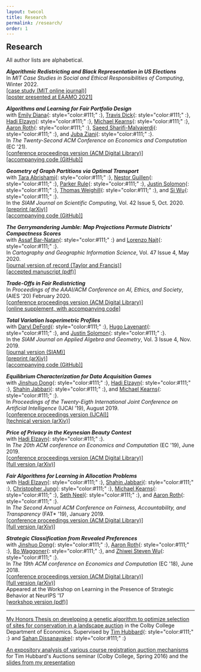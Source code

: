 ```yaml
---
layout: twocol
title: Research
permalink: /research/
order: 1
---
```


<h2 style="margin-bottom: 7px; margin-top:10px" >  Research </h2>

All author lists are alphabetical.


_**Algorithmic Redistricting and Black Representation in US Elections**_  
In *MIT Case Studies in Social and Ethical Responsibilities of Computing*, Winter 2022.  
[[case study (MIT online journal)]](https://doi.org/10.21428/2c646de5.9f6d1cb5)  
[[poster presented at EAAMO 2021]](https://zachschutzman.com/assets/posters/algo-dist-black-rep.pdf)






_**Algorithms and Learning for Fair Portfolio Design**_  
with
[Emily Diana](https://www.emilyruthdiana.com/){: style="color:#111;" :},
[Travis Dick](http://www.seas.upenn.edu/~tbd/){: style="color:#111;" :},
[Hadi Elzayn](https://www.math.upenn.edu/~hads/){: style="color:#111;" :},
[Michael Kearns](http://www.cis.upenn.edu/~mkearns/){: style="color:#111;" :},
[Aaron Roth](http://www.cis.upenn.edu/~aaroth/){: style="color:#111;" :},
[Saeed Sharifi-Malvajerdi](http://www.cis.upenn.edu/~mkearns/){: style="color:#111;" :},
and
[Juba Ziani](https://www.seas.upenn.edu/~jziani/){: style="color:#111;" :}.  
In *The Twenty-Second ACM Conference on Economics and Computation* (EC '21).   
[[conference proceedings version (ACM Digital Library)]](https://dl.acm.org/doi/10.1145/3465456.3467646)    
[[accompanying code (GitHub)]](https://github.com/TravisBarryDick/FairConsumerFinance)







_**Geometry of Graph Partitions via Optimal Transport**_  
with
[Tara Abrishami](https://www.pacm.princeton.edu/people/tara-abrishami){: style="color:#111;" :},
[Nestor Guillen](https://ndguillen.github.io/){: style="color:#111;" :},
[Parker Rule](https://pjrule.github.io/){: style="color:#111;" :},
[Justin Solomon](https://people.csail.mit.edu/jsolomon/){: style="color:#111;" :},
[Thomas Weighill](https://mggg.org/people/thomas_weighill){: style="color:#111;" :},
and
[Si Wu](https://florissiwu.wordpress.com/){: style="color:#111;" :}.  
In the *SIAM Journal on Scientific Computing*, Vol. 42 Issue 5, Oct. 2020.  
[[preprint (arXiv)]](https://arxiv.org/abs/1910.09618)  
[[accompanying code (GitHub)]](https://github.com/vrdi/geometry-of-graph-partitions)





_**The Gerrymandering Jumble: Map Projections Permute Districts' Compactness Scores**_  
with
[Assaf Bar-Natan](http://www.math.toronto.edu/safibn/){: style="color:#111;" :}
and
[Lorenzo Najt](https://lorenzonajt.github.io/){: style="color:#111;" :}.  
In *Cartography and Geographic Information Science*, Vol. 47 Issue 4, May 2020.  
[[journal version of record (Taylor and Francis)]](https://www.tandfonline.com/doi/abs/10.1080/15230406.2020.1737575)  
[[accepted manuscript (pdf)]](/assets/papers/jumble.pdf)



_**Trade-Offs in Fair Redistricting**_  
In *Proceedings of the AAAI/ACM Conference on AI, Ethics, and Society*, (AIES '20) February 2020.  
[[conference proceedings version (ACM Digital Library)]](https://dl.acm.org/doi/abs/10.1145/3375627.3375802)  
[[online supplement, with accompanying code]](/tradeoffs-fair-dist)  



_**Total Variation Isoperimetric Profiles**_  
with
[Daryl DeFord](https://people.csail.mit.edu/ddeford/){: style="color:#111;" :},
[Hugo Lavenant](https://www.math.u-psud.fr/~lavenant/){: style="color:#111;" :},
and
[Justin Solomon](https://people.csail.mit.edu/jsolomon/){: style="color:#111;" :}.  
In the *SIAM Journal on Applied Algebra and Geometry*, Vol. 3 Issue 4, Nov. 2019.      
[[journal version (SIAM)]](https://epubs.siam.org/doi/abs/10.1137/18M1215943)  
[[preprint (arXiv)]](https://arxiv.org/abs/1809.07943)  
[[accompanying code (GitHub)]](https://github.com/justso1/tv_profile)



_**Equilibrium Characterization for Data Acquisition Games**_  
with
[Jinshuo Dong](https://www.math.upenn.edu/~jinshuo/){: style="color:#111;" :},
[Hadi Elzayn](https://www.math.upenn.edu/~hads/){: style="color:#111;" :},
[Shahin Jabbari](https://shahin-jabbari.github.io/){: style="color:#111;" :},
and
[Michael Kearns](http://www.cis.upenn.edu/~mkearns/){: style="color:#111;" :}.  
In *Proceedings of the Twenty-Eigth International Joint Conference on Artificial Intelligence* (IJCAI '19), August 2019.   
[[conference proceedings version (IJCAI)]](https://doi.org/10.24963/ijcai.2019/36)  
[[technical version (arXiv)]](https://arxiv.org/abs/1905.08909)



_**Price of Privacy in the Keynesian Beauty Contest**_   
with
[Hadi Elzayn](https://www.math.upenn.edu/~hads/){: style="color:#111;" :}.  
In *The 20th ACM conference on Economics and Computation* (EC '19), June 2019.    
[[conference proceedings version (ACM Digital Library)]](https://dl.acm.org/authorize?N687434)  
[[full version (arXiv)]](https://arxiv.org/abs/1905.00844)



_**Fair Algorithms for Learning in Allocation Problems**_  
with
[Hadi Elzayn](https://www.math.upenn.edu/~hads/){: style="color:#111;" :},
[Shahin Jabbari](https://shahin-jabbari.github.io/){: style="color:#111;" :},
[Christopher Jung](https://www.cis.upenn.edu/~chrjung/){: style="color:#111;" :},
[Michael Kearns](http://www.cis.upenn.edu/~mkearns/){: style="color:#111;" :},
[Seth Neel](https://sethneel.com/){: style="color:#111;" :},
and
[Aaron Roth](http://www.cis.upenn.edu/~aaroth/){: style="color:#111;" :}.  
In *The Second Annual ACM Conference on Fairness, Accountability, and Transparency* (FAT\* '19), January 2019.  
[[conference proceedings version (ACM Digital Library)]](https://dl.acm.org/authorize?N671375)  
[[full version (arXiv)]](https://arxiv.org/abs/1808.10549)



_**Strategic Classification from Revealed Preferences**_  
with
[Jinshuo Dong](https://www.math.upenn.edu/~jinshuo/){: style="color:#111;" :},
[Aaron Roth](http://www.cis.upenn.edu/~aaroth/){: style="color:#111;" :},
[Bo Waggoner](https://www.bowaggoner.com/){: style="color:#111;" :},
and
[Zhiwei Steven Wu](https://zstevenwu.com/){: style="color:#111;" :}.  
In *The 19th ACM conference on Economics and Computation* (EC '18), June 2018.  
[[conference proceedings version (ACM Digital Library)]](https://dl.acm.org/authorize?N671376)    
[[full version (arXiv)]](https://arxiv.org/abs/1710.07887)  
Appeared at the Workshop on Learning in the Presence of Strategic Behavior at NeurIPS '17  
[[workshop version (pdf)]](https://zachschutzman.com/assets/papers/stratclass_neurips.pdf)  




----
[My Honors Thesis on developing a genetic algorithm to optimize selection of sites for conservation in a landscape auction](https://zachschutzman.com/assets/colby_papers/landscape_auctions_thesis.pdf) in the Colby College Department of Economics.  Supervised by [Tim Hubbard](https://www.colby.edu/economics/faculty/thubbard/){: style="color:#111;" :} and [Sahan Dissanayake](http://sahan.org/){: style="color:#111;" :}

[An expository analysis of various course registration auction mechanisms](https://zachschutzman.com/assets/colby_papers/course_registration_auctions.pdf) for Tim Hubbard's Auctions seminar (Colby College, Spring 2016) and the [slides from my presentation](https://zachschutzman.com/assets/colby_papers/course_reg_auctions_pres.pptx)  
